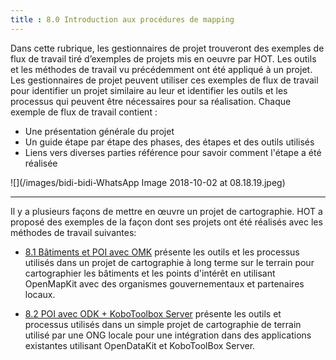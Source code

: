 ```yaml
---
title : 8.0 Introduction aux procédures de mapping
---
```


Dans cette rubrique, les gestionnaires de projet trouveront des exemples de flux de travail tiré d’exemples de projets mis en oeuvre par HOT. Les outils et les méthodes de travail vu précédemment ont été appliqué à un projet. Les gestionnaires de projet peuvent utiliser ces exemples de flux de travail pour identifier un projet similaire au leur et identifier les outils et les processus qui peuvent être nécessaires pour sa réalisation. Chaque exemple de flux de travail contient :

*   Une présentation générale du projet
*   Un guide étape par étape des phases, des étapes et des outils utilisés
*   Liens vers diverses parties référence pour savoir comment l'étape a été réalisée

![](/images/bidi-bidi-WhatsApp Image 2018-10-02 at 08.18.19.jpeg)

***

Il y a plusieurs façons de mettre en œuvre un projet de cartographie. HOT a proposé des exemples de la façon dont ses projets ont été réalisés avec les méthodes de travail suivantes:

*   [8.1 Bâtiments et POI avec OMK](https://hotosm.github.io/toolbox/pages/getting_started/1.2.1_example_fieldmappingbuildings_poi/) présente les outils et les processus utilisés dans un projet de cartographie à long terme sur le terrain pour cartographier les bâtiments et les points d'intérêt en utilisant OpenMapKit avec des organismes gouvernementaux et partenaires locaux.

*   [8.2 POI avec ODK + KoboToolbox Server](https://hotosm.github.io/toolbox/pages/getting_started/1.2_mappingpoi_withodk/) présente les outils et processus utilisés dans un simple projet de cartographie de terrain utilisé par une ONG locale pour une intégration dans des applications existantes utilisant OpenDataKit et KoboToolBox Server.

